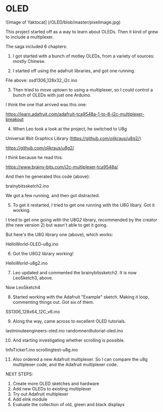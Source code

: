 # OLED


![Image of Yaktocat]
(/OLED/blob/master/pixelimage.jpg)

This project started off as a way to learn about OLEDs. Then it kind of grew to include a multiplexer. 

The saga included 6 chapters: 

1. I got started with a bunch of motley OLEDs, from a variety of sources: mostly Chinese. 

2. I started off using the adafruit libraries, and got one running. 

File above: 
ssd1306_128x32_i2c.ino

3. Then tried to move uptown to using a multiplexer, so I could control a bunch of OLEDs with just one Arduino. 

I think the one that arrived was this one: 

https://learn.adafruit.com/adafruit-tca9548a-1-to-8-i2c-multiplexer-breakout

4. When Leo took a look at the project, he switched to U8g

Universal 8bit Graphics Library (https://github.com/olikraus/u8g2/)

https://github.com/olikraus/u8g2/

I think because he read this: 

https://www.brainy-bits.com/i2c-multiplexer-tca9548a/

And then he generated this code (above): 

brainybitssketch2.ino
 
We got a few running, and then got distracted. 

5. To get it restarted, I tried to get one running with the U8G libary. Got it working. 

I tried to get one going with the U8G*2* library, recommended by the creator (the new version 2) but wasn't able to get it going. 

But here's the U8G library one (above), which works: 

HelloWorld-OLED-u8g.ino

6. Got the U8G2 library working! 

HelloWorld-u8g2.ino

7. Leo updated and commented the brainybitssketch2. It is now LeoSketch3, above.

Now LeoSketch4

8. Started working with the Adafruit "Example" sketch. Making it loop, commenting things out. Got six of them. 

SS1306_128x64_12C_v6.ino

9. Along the way, came across to excellent OLED tutorials. 

lastminuteengineers-oled.ino
randomnerdtutorial-oled.ino

10. And starting investigating whether scrolling is possible. 

InfoTicker1.ino
scrollingtest-u8g.ino

11. Also ordered a new Adafruit multiplexer. So I can compare the u8g multiplexer code, and the Adafruit multiplexer code. 

NEXT STEPS: 
1. Create more OLED sketches and hardware
2. Add new OLEDs to existing multiplexer
3. Try out Adafruit multiplexer
4. Add eInk module
5. Evaluate the collection of old, green and black displays
